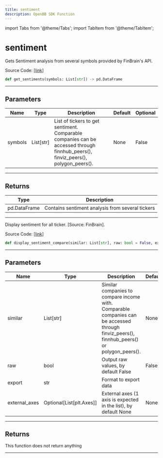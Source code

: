 ```yaml
---
title: sentiment
description: OpenBB SDK Function
---
```


import Tabs from '@theme/Tabs';
import TabItem from '@theme/TabItem';

# sentiment

<Tabs>
<TabItem value="model" label="Model" default>

Gets Sentiment analysis from several symbols provided by FinBrain's API.

Source Code: [[link](https://github.com/OpenBB-finance/OpenBBTerminal/tree/main/openbb_terminal/stocks/comparison_analysis/finbrain_model.py#L47)]

```python
def get_sentiments(symbols: List[str]) -> pd.DataFrame
```
---
## Parameters

| Name | Type | Description | Default | Optional |
| ---- | ---- | ----------- | ------- | -------- |
| symbols | List[str] | List of tickers to get sentiment.<br/>Comparable companies can be accessed through<br/>finnhub_peers(), finviz_peers(), polygon_peers(). | None | False |

---
## Returns

| Type | Description |
| ---- | ----------- |
| pd.DataFrame | Contains sentiment analysis from several tickers |

---


</TabItem>
<TabItem value="view" label="View">

Display sentiment for all ticker. [Source: FinBrain].

Source Code: [[link](https://github.com/OpenBB-finance/OpenBBTerminal/tree/main/openbb_terminal/stocks/comparison_analysis/finbrain_view.py#L32)]

```python
def display_sentiment_compare(similar: List[str], raw: bool = False, export: str = "", external_axes: Optional[List[matplotlib.axes._axes.Axes]] = None) -> None
```
---
## Parameters

| Name | Type | Description | Default | Optional |
| ---- | ---- | ----------- | ------- | -------- |
| similar | List[str] | Similar companies to compare income with.<br/>Comparable companies can be accessed through<br/>finviz_peers(), finnhub_peers() or polygon_peers(). | None | False |
| raw | bool | Output raw values, by default False | False | True |
| export | str | Format to export data |  | True |
| external_axes | Optional[List[plt.Axes]] | External axes (1 axis is expected in the list), by default None | None | True |

---
## Returns

This function does not return anything

---


</TabItem>
</Tabs>